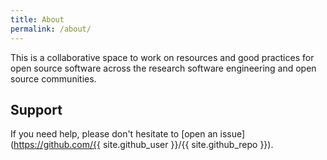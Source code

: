 ```yaml
---
title: About
permalink: /about/
---
```


This is a collaborative space to work on resources and good practices for open source software across the research software engineering and open source communities.

## Support

If you need help, please don't hesitate to [open an issue](https://github.com/{{ site.github_user }}/{{ site.github_repo }}).
